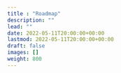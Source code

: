 ```yaml
---
title : "Roadmap"
description: ""
lead: ""
date: 2022-05-11T20:00:00+00:00
lastmod: 2022-05-11T20:00:00+00:00
draft: false
images: []
weight: 800
---
```


